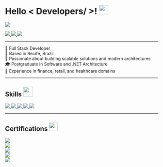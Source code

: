 <h1> Hello < Developers/ >! <img src="https://raw.githubusercontent.com/MartinHeinz/MartinHeinz/master/wave.gif" width="30px"> </h1>

<p>
  <a href="https://github.com/DenverCoder1/readme-typing-svg">
    <img src="https://readme-typing-svg.herokuapp.com?&font=IBM+Plex+Sans&color=abcdef&size=20&lines=Welcome+to+my+GitHub+Profile!" />
  </a>
</p>

<a href="https://www.linkedin.com/in/flávio-jcosta" target="_blank">
  <img src="https://img.shields.io/badge/LinkedIn-0077B5?style=for-the-badge&logo=linkedin&logoColor=white">
</a>
<a href="https://stackoverflow.com/users/18368570/fl%c3%81vio-jose-da-costa-filho" target="_blank">
  <img src="https://img.shields.io/badge/Stack_Overflow-FE7A16?style=for-the-badge&logo=stack-overflow&logoColor=white">
</a>
<a href="mailto:flaviojcostafilho@gmail.com" target="_blank">
  <img src="https://img.shields.io/badge/Gmail-0077B5?style=for-the-badge&logo=Gmail&logoColor=white">
</a>

---

🎯 Full Stack Developer  
📍 Based in Recife, Brazil  
🚀 Passionate about building scalable solutions and modern architectures  
🎓 Postgraduate in Software and .NET Architecture  
📌 Experience in finance, retail, and healthcare domains  

---

<h2>Skills <img src="https://media2.giphy.com/media/QssGEmpkyEOhBCb7e1/giphy.gif" width="32px"> </h2>

<a href="https://dotnet.microsoft.com/" target="_blank">
  <img src="https://img.shields.io/badge/.NET-purple?style=for-the-badge&logo=dotnet&logoColor=white">
</a>
<a href="https://angular.io/" target="_blank">
  <img src="https://img.shields.io/badge/Angular-DD0031?style=for-the-badge&logo=angular&logoColor=white">
</a>
<a href="https://www.typescriptlang.org/" target="_blank">
  <img src="https://img.shields.io/badge/TypeScript-007ACC?style=for-the-badge&logo=typescript&logoColor=white">
</a>
<a href="https://aws.amazon.com/" target="_blank">
  <img src="https://img.shields.io/badge/AWS-232F3E?style=for-the-badge&logo=amazon-aws&logoColor=white">
</a>
<a href="https://azure.microsoft.com/" target="_blank">
  <img src="https://img.shields.io/badge/Azure-0078D4?style=for-the-badge&logo=microsoftazure&logoColor=white">
</a>


---

<h2>Certifications <img src="https://img.icons8.com/color/48/certificate.png" width="28px"> </h2>

<a href="https://learn.microsoft.com/en-us/certifications/exams/az-900/" target="_blank">
  <img src="https://img.shields.io/badge/AZ--900-Microsoft_Azure_Fundamentals-0078D4?style=for-the-badge&logo=microsoftazure&logoColor=white">
</a><br/>

<a href="https://learn.microsoft.com/en-us/certifications/exams/ai-900/" target="_blank">
  <img src="https://img.shields.io/badge/AI--900-Azure_AI_Fundamentals-8A2BE2?style=for-the-badge&logo=microsoftazure&logoColor=white">
</a><br/>

<a href="https://learn.microsoft.com/en-us/certifications/exams/dp-900/" target="_blank">
  <img src="https://img.shields.io/badge/DP--900-Azure_Data_Fundamentals-000080?style=for-the-badge&logo=microsoftazure&logoColor=white">
</a><br/>

<a href="https://education.github.com/experiences/foundations_certificate" target="_blank">
  <img src="https://img.shields.io/badge/GitHub-Foundations-000000?style=for-the-badge&logo=github&logoColor=white">
</a><br/>

<a href="https://examregistration.github.com/certification/COPILOT" target="_blank">
  <img src="https://img.shields.io/badge/GitHub-Copilot-000000?style=for-the-badge&logo=github&logoColor=white">
</a>

